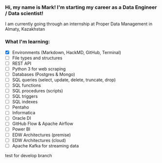 ### Hi, my name is Mark! I'm starting my career as a Data Engineer / Data scientist!

I am currently going through an internship at Proper Data Management in Almaty, Kazakhstan

### What I'm learning:
- [x] Environments (Markdown, HackMD, GitHub, Terminal)
- [ ] File types and structures
- [ ] REST API
- [ ] Python 3 for web scraping
- [ ] Databases (Postgres & Mongo)
- [ ] SQL queries (select, update, delete, truncate, drop)
- [ ] SQL functions
- [ ] SQL procedures (scripts)
- [ ] SQL triggers
- [ ] SQL indexes
- [ ] Pentaho  
- [ ] Informatica
- [ ] Oracle DI
- [ ] GitHub Flow & Apache Airflow
- [ ] Power BI
- [ ] EDW Architectures (premise)
- [ ] EDW Architectures (cloud)
- [ ] Apache Kafka for streaming data

test for develop branch
